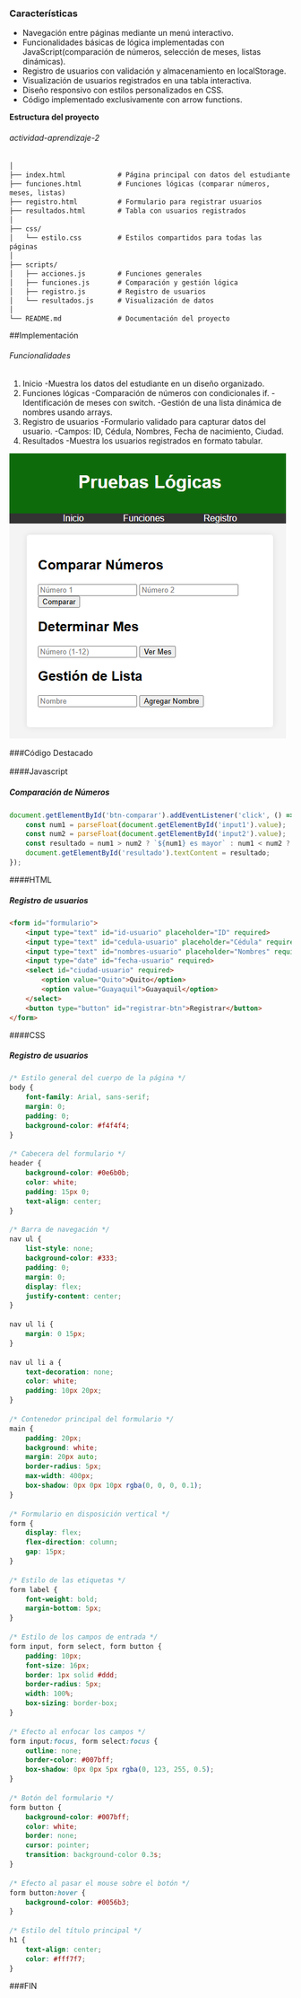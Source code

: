 ### Características

- Navegación entre páginas mediante un menú interactivo.
- Funcionalidades básicas de lógica implementadas con JavaScript(comparación de números, selección de meses, listas dinámicas).
- Registro de usuarios con validación y almacenamiento en localStorage.
- Visualización de usuarios registrados en una tabla interactiva.
- Diseño responsivo con estilos personalizados en CSS.
- Código implementado exclusivamente con arrow functions.


**Estructura del proyecto**

###### actividad-aprendizaje-2
```
│
├── index.html             # Página principal con datos del estudiante
├── funciones.html         # Funciones lógicas (comparar números, meses, listas)
├── registro.html          # Formulario para registrar usuarios
├── resultados.html        # Tabla con usuarios registrados
│
├── css/
│   └── estilo.css         # Estilos compartidos para todas las páginas
│
├── scripts/
│   ├── acciones.js        # Funciones generales
│   ├── funciones.js       # Comparación y gestión lógica
│   ├── registro.js        # Registro de usuarios
│   └── resultados.js      # Visualización de datos
│
└── README.md              # Documentación del proyecto
```

##Implementación

###### Funcionalidades
1. Inicio
-Muestra los datos del estudiante en un diseño organizado.
2. Funciones lógicas
-Comparación de números con condicionales if.
-Identificación de meses con switch.
-Gestión de una lista dinámica de nombres usando arrays.
3. 	Registro de usuarios
-Formulario validado para capturar datos del usuario.
-Campos: ID, Cédula, Nombres, Fecha de nacimiento, Ciudad.
4. Resultados
-Muestra los usuarios registrados en formato tabular.


![Descripción de la imagen](https://raw.githubusercontent.com/JCPB2000/Actividad-de-aprendizaje-2/d691886e17a11eb95908cb5f497e0601ee8ddf15/1.png)

###Código Destacado

####Javascript　
##### Comparación de Números

```javascript
document.getElementById('btn-comparar').addEventListener('click', () => {
    const num1 = parseFloat(document.getElementById('input1').value);
    const num2 = parseFloat(document.getElementById('input2').value);
    const resultado = num1 > num2 ? `${num1} es mayor` : num1 < num2 ? `${num2} es mayor` : "Son iguales";
    document.getElementById('resultado').textContent = resultado;
});
```

####HTML
##### Registro de usuarios
```html
<form id="formulario">
    <input type="text" id="id-usuario" placeholder="ID" required>
    <input type="text" id="cedula-usuario" placeholder="Cédula" required>
    <input type="text" id="nombres-usuario" placeholder="Nombres" required>
    <input type="date" id="fecha-usuario" required>
    <select id="ciudad-usuario" required>
        <option value="Quito">Quito</option>
        <option value="Guayaquil">Guayaquil</option>
    </select>
    <button type="button" id="registrar-btn">Registrar</button>
</form>

```
####CSS
##### Registro de usuarios
```css
/* Estilo general del cuerpo de la página */
body {
    font-family: Arial, sans-serif;
    margin: 0;
    padding: 0;
    background-color: #f4f4f4;
}

/* Cabecera del formulario */
header {
    background-color: #0e6b0b;
    color: white;
    padding: 15px 0;
    text-align: center;
}

/* Barra de navegación */
nav ul {
    list-style: none;
    background-color: #333;
    padding: 0;
    margin: 0;
    display: flex;
    justify-content: center;
}

nav ul li {
    margin: 0 15px;
}

nav ul li a {
    text-decoration: none;
    color: white;
    padding: 10px 20px;
}

/* Contenedor principal del formulario */
main {
    padding: 20px;
    background: white;
    margin: 20px auto;
    border-radius: 5px;
    max-width: 400px;
    box-shadow: 0px 0px 10px rgba(0, 0, 0, 0.1);
}

/* Formulario en disposición vertical */
form {
    display: flex;
    flex-direction: column;
    gap: 15px;
}

/* Estilo de las etiquetas */
form label {
    font-weight: bold;
    margin-bottom: 5px;
}

/* Estilo de los campos de entrada */
form input, form select, form button {
    padding: 10px;
    font-size: 16px;
    border: 1px solid #ddd;
    border-radius: 5px;
    width: 100%;
    box-sizing: border-box;
}

/* Efecto al enfocar los campos */
form input:focus, form select:focus {
    outline: none;
    border-color: #007bff;
    box-shadow: 0px 0px 5px rgba(0, 123, 255, 0.5);
}

/* Botón del formulario */
form button {
    background-color: #007bff;
    color: white;
    border: none;
    cursor: pointer;
    transition: background-color 0.3s;
}

/* Efecto al pasar el mouse sobre el botón */
form button:hover {
    background-color: #0056b3;
}

/* Estilo del título principal */
h1 {
    text-align: center;
    color: #fff7f7;
}
```


###FIN
